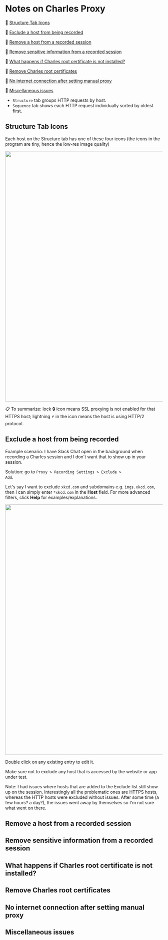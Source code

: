 # Notes on Charles Proxy

🔵 [Structure Tab Icons]()

🔵 [Exclude a host from being recorded]()

🔵 [Remove a host from a recorded session]()

🔵 [Remove sensitive information from a recorded session]()

🔵 [What happens if Charles root certificate is not installed?]()

🔵 [Remove Charles root certificates]()

🔵 [No internet connection after setting manual proxy]()

🔵 [Miscellaneous issues]()

- <code>Structure</code> tab groups HTTP requests by host.
- <code>Sequence</code> tab shows each HTTP request individually sorted by oldest first.

## Structure Tab Icons

Each host on the Structure tab has one of these four icons (the icons in the program are tiny, hence the  low-res image quality)

<img width="800" src="https://user-images.githubusercontent.com/70295997/223323405-206e3e36-2a8e-4f15-a29b-ab4b6e96a23a.png">

📋 To summarize: lock 🔒 icon means SSL proxying is not enabled for that HTTPS host; lightning ⚡️ in the icon means the host is using HTTP/2 protocol.

## Exclude a host from being recorded

Example scenario: I have Slack Chat open in the background when recording a Charles session and I don't want that to show up in your session.

Solution: go to <code>Proxy > Recording Settings > Exclude > Add</code>.

Let's say I want to exclude <code>xkcd.com</code> and subdomains e.g. <code>imgs.xkcd.com</code>, then I can simply enter <code>*xkcd.com</code> in the **Host** field. For more advanced filters, click **Help** for examples/explanations.

<img width="800" src="https://user-images.githubusercontent.com/70295997/223326969-43cc76a9-2aca-4432-ab2c-09b490f47b67.png">

Double click on any existing entry to edit it.

Make sure not to exclude any host that is accessed by the website or app under test.

Note: I had issues where hosts that are added to the Exclude list still show up on the session. Interestingly all the problematic ones are HTTPS hosts, whereas the HTTP hosts were excluded without issues. After some time (a few hours? a day?), the issues went away by themselves so I'm not sure what went on there.
## Remove a host from a recorded session



## Remove sensitive information from a recorded session



## What happens if Charles root certificate is not installed?



## Remove Charles root certificates



## No internet connection after setting manual proxy



## Miscellaneous issues



